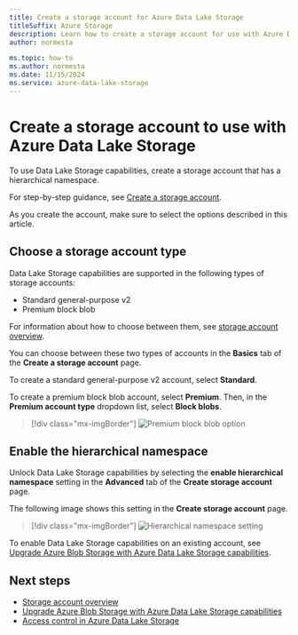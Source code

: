 ```yaml
---
title: Create a storage account for Azure Data Lake Storage
titleSuffix: Azure Storage
description: Learn how to create a storage account for use with Azure Data Lake Storage.
author: normesta

ms.topic: how-to
ms.author: normesta
ms.date: 11/15/2024
ms.service: azure-data-lake-storage
---
```


# Create a storage account to use with Azure Data Lake Storage

To use Data Lake Storage capabilities, create a storage account that has a hierarchical namespace.

For step-by-step guidance, see [Create a storage account](../common/storage-account-create.md?toc=/azure/storage/blobs/toc.json).

As you create the account, make sure to select the options described in this article.

## Choose a storage account type

Data Lake Storage capabilities are supported in the following types of storage accounts:

- Standard general-purpose v2
- Premium block blob

For information about how to choose between them, see [storage account overview](../common/storage-account-overview.md?toc=/azure/storage/blobs/toc.json).

You can choose between these two types of accounts in the **Basics** tab of the **Create a storage account** page.

To create a standard general-purpose v2 account, select **Standard**.

To create a premium block blob account, select **Premium**. Then, in the **Premium account type** dropdown list, select **Block blobs**.

> [!div class="mx-imgBorder"]
> ![Premium block blob option](./media/create-data-lake-storage-account/premium-block-blob-option.png)

## Enable the hierarchical namespace

Unlock Data Lake Storage capabilities by selecting the **enable hierarchical namespace** setting in the **Advanced** tab of the **Create storage account** page. 

The following image shows this setting in the **Create storage account** page.

> [!div class="mx-imgBorder"]
> ![Hierarchical namespace setting](./media/create-data-lake-storage-account/hierarchical-namespace-feature.png)

To enable Data Lake Storage capabilities on an existing account, see [Upgrade Azure Blob Storage with Azure Data Lake Storage capabilities](upgrade-to-data-lake-storage-gen2-how-to.md).

## Next steps

- [Storage account overview](../common/storage-account-overview.md)
- [Upgrade Azure Blob Storage with Azure Data Lake Storage capabilities](upgrade-to-data-lake-storage-gen2-how-to.md)
- [Access control in Azure Data Lake Storage](data-lake-storage-access-control.md)
